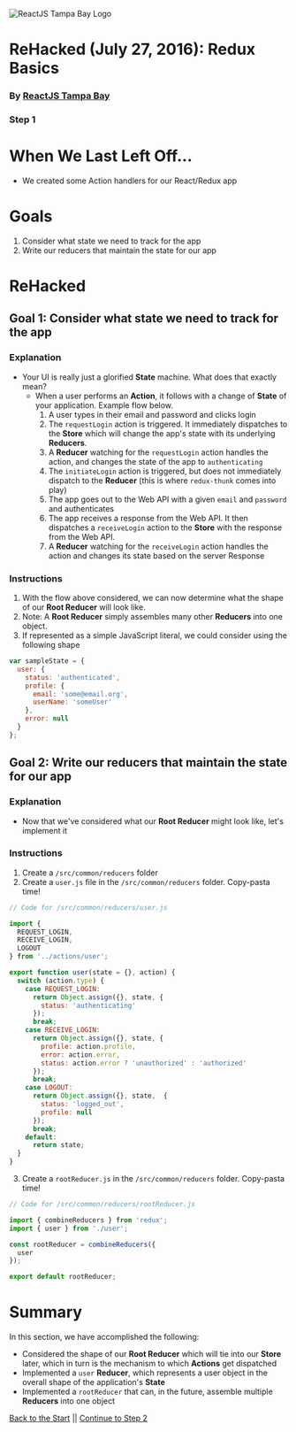 ![ReactJS Tampa Bay Logo](https://avatars2.githubusercontent.com/u/18738421?v=3&s=200)

# ReHacked (July 27, 2016): Redux Basics
### By [ReactJS Tampa Bay](http://www.meetup.com/ReactJS-Tampa-Bay/)
### Step 1

# When We Last Left Off...

* We created some Action handlers for our React/Redux app

# Goals

1. Consider what state we need to track for the app
1. Write our reducers that maintain the state for our app

# ReHacked

## Goal 1: Consider what state we need to track for the app

### Explanation

* Your UI is really just a glorified **State** machine.  What does that exactly mean?
  * When a user performs an **Action**, it follows with a change of **State** of your application. Example flow below.
    1. A user types in their email and password and clicks login
    1. The `requestLogin` action is triggered. It immediately dispatches to the **Store** which will change the app's state with its underlying **Reducers**.
    1. A **Reducer** watching for the `requestLogin` action handles the action, and changes the state of the app to `authenticating`
    1. The `initiateLogin` action is triggered, but does not immediately dispatch to the **Reducer** (this is where `redux-thunk` comes into play)
      1. The app goes out to the Web API with a given `email` and `password` and authenticates
      1. The app receives a response from the Web API.  It then dispatches a `receiveLogin` action to the **Store** with the response from the Web API.
    1. A **Reducer** watching for the `receiveLogin` action handles the action and changes its state based on the server Response

### Instructions

1. With the flow above considered, we can now determine what the shape of our **Root Reducer** will look like.
  1. Note: A **Root Reducer** simply assembles many other **Reducers** into one object.
1. If represented as a simple JavaScript literal, we could consider using the following shape

```javascript
var sampleState = {
  user: {
    status: 'authenticated',
    profile: {
      email: 'some@email.org',
      userName: 'someUser'
    },
    error: null
  }
};
```

## Goal 2: Write our reducers that maintain the state for our app

### Explanation

* Now that we've considered what our **Root Reducer** might look like, let's implement it

### Instructions

1. Create a `/src/common/reducers` folder
2. Create a `user.js` file in the `/src/common/reducers` folder. Copy-pasta time!

```javascript
// Code for /src/common/reducers/user.js

import {
  REQUEST_LOGIN,
  RECEIVE_LOGIN,
  LOGOUT
} from '../actions/user';

export function user(state = {}, action) {
  switch (action.type) {
    case REQUEST_LOGIN:
      return Object.assign({}, state, {
        status: 'authenticating'
      });
      break;
    case RECEIVE_LOGIN:
      return Object.assign({}, state, {
        profile: action.profile,
        error: action.error,
        status: action.error ? 'unauthorized' : 'authorized'
      });
      break;
    case LOGOUT:
      return Object.assign({}, state,  {
        status: 'logged_out',
        profile: null
      });
      break;
    default:
      return state;
  }
}
```

3. Create a `rootReducer.js` in the `/src/common/reducers` folder.  Copy-pasta time!

```javascript
// Code for /src/common/reducers/rootReducer.js

import { combineReducers } from 'redux';
import { user } from './user';

const rootReducer = combineReducers({
  user
});

export default rootReducer;
```

# Summary

In this section, we have accomplished the following:

* Considered the shape of our **Root Reducer** which will tie into our **Store** later, which in turn is the mechanism to which **Actions** get dispatched
* Implemented a `user` **Reducer**, which represents a user object in the overall shape of the application's **State**
* Implemented a `rootReducer` that can, in the future, assemble multiple **Reducers** into one object


[Back to the Start](https://github.com/reactjstampabay/rehacked-redux-basics/tree/initial) || [Continue to Step 2](https://github.com/reactjstampabay/rehacked-redux-basics/tree/step-2)
